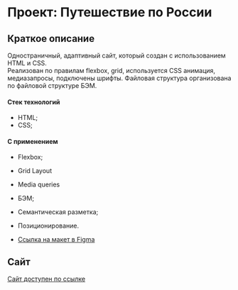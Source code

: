 # Проект: Путешествие по России

## Краткое описание
Одностраничный, адаптивный сайт, который создан с использованием HTML и CSS.   
Реализован по правилам flexbox, grid, используется CSS анимация, медиазапросы, подключены шрифты. Файловая структура организована по файловой структуре БЭМ.   

#### Стек технологий
  * HTML;
  * CSS;
#### С применением
  * Flexbox;
  * Grid Layout
  * Media queries
  * БЭМ;
  * Семантическая разметка;
  * Позиционирование.

* [Ссылка на макет в Figma](https://www.figma.com/file/5S2WSbEFL6awjVWJ0NWL8Q/Sprint-3_-Russia-_-desktop-mobile?node-id=28503%3A0)

## Сайт 

[Сайт доступен по ссылке](https://adrenaline22.github.io/https---github.com-Adrenaline22-project3/)
